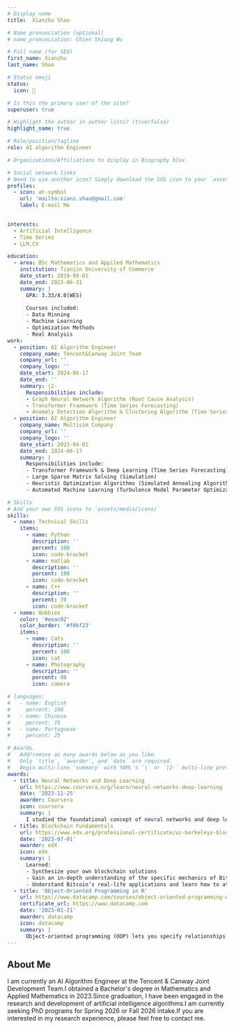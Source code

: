 ```yaml
---
# Display name
title:  Xianzhu Shao

# Name pronunciation (optional)
# name_pronunciation: Chien Shiung Wu

# Full name (for SEO)
first_name: Xianzhu
last_name: Shao

# Status emoji
status:
  icon: 👀

# Is this the primary user of the site?
superuser: true

# Highlight the author in author lists? (true/false)
highlight_name: true

# Role/position/tagline
role: AI algorithm Engineer

# Organizations/Affiliations to display in Biography blox

# Social network links
# Need to use another icon? Simply download the SVG icon to your `assets/media/icons/` folder.
profiles:
  - icon: at-symbol
    url: 'mailto:xianz.shao@gmail.com'
    label: E-mail Me
 

interests:
  - Artificial Intelligence
  - Time Series
  - LLM,CV

education:
  - area: BSc Mathematics and Appiled Mathematics
    institution: Tianjin University of Commerce
    date_start: 2019-09-01
    date_end: 2023-06-31
    summary: |
      GPA: 3.33/4.0(WES)
      
      Courses included:
      - Data Minning
      - Machine Learning
      - Optimization Methods
      - Real Analysis
work:
  - position: AI Algorithm Engineer
    company_name: Tencent&Canway Joint Team
    company_url: ''
    company_logo: ''
    date_start: 2024-06-17
    date_end: ''
    summary: |2-
      Responsibilities include:
      - Graph Neural Network Algorithm (Root Cause Analysis)
      - Transformer Framework (Time Series Forecasting)
      - Anomaly Detection Algorithm & Clustering Algorithm (Time Series Anomaly Detection)
  - position: AI Algorithm Engineer
    company_name: Multisim Company
    company_url: ''
    company_logo: ''
    date_start: 2023-04-01
    date_end: 2024-06-17
    summary: |
      Responsibilities include:
      - Transformer Framework & Deep Learning (Time Series Forecasting)
      - Large Sparse Matrix Solving (Simulation)
      - Heuristic Optimization Algorithms (Simulated Annealing Algorithm & Bayesian Optimization)
      - Automated Machine Learning (Turbulence Model Parameter Optimization)

# Skills
# Add your own SVG icons to `assets/media/icons/`
skills:
  - name: Technical Skills
    items:
      - name: Python
        description: ''
        percent: 100
        icon: code-bracket
      - name: matlab
        description: ''
        percent: 100
        icon: code-bracket
      - name: C++
        description: ''
        percent: 70
        icon: code-bracket
  - name: Hobbies
    color: '#eeac02'
    color_border: '#f0bf23'
    items:
      - name: Cats
        description: ''
        percent: 100
        icon: cat
      - name: Photography
        description: ''
        percent: 80
        icon: camera

# languages:
#   - name: English
#     percent: 100
#   - name: Chinese
#     percent: 75
#   - name: Portuguese
#     percent: 25

# Awards.
#   Add/remove as many awards below as you like.
#   Only `title`, `awarder`, and `date` are required.
#   Begin multi-line `summary` with YAML's `|` or `|2-` multi-line prefix and indent 2 spaces below.
awards:
  - title: Neural Networks and Deep Learning
    url: https://www.coursera.org/learn/neural-networks-deep-learning
    date: '2023-11-25'
    awarder: Coursera
    icon: coursera
    summary: |
      I studied the foundational concept of neural networks and deep learning. By the end, I was familiar with the significant technological trends driving the rise of deep learning; build, train, and apply fully connected deep neural networks; implement efficient (vectorized) neural networks; identify key parameters in a neural network’s architecture; and apply deep learning to your own applications.
  - title: Blockchain Fundamentals
    url: https://www.edx.org/professional-certificate/uc-berkeleyx-blockchain-fundamentals
    date: '2023-07-01'
    awarder: edX
    icon: edx
    summary: |
      Learned:
      - Synthesize your own blockchain solutions
      - Gain an in-depth understanding of the specific mechanics of Bitcoin
      - Understand Bitcoin’s real-life applications and learn how to attack and destroy Bitcoin, Ethereum, smart contracts and Dapps, and alternatives to Bitcoin’s Proof-of-Work consensus algorithm
  - title: 'Object-Oriented Programming in R'
    url: https://www.datacamp.com/courses/object-oriented-programming-with-s3-and-r6-in-r
    certificate_url: https://www.datacamp.com
    date: '2023-01-21'
    awarder: datacamp
    icon: datacamp
    summary: |
      Object-oriented programming (OOP) lets you specify relationships between functions and the objects that they can act on, helping you manage complexity in your code. This is an intermediate level course, providing an introduction to OOP, using the S3 and R6 systems. S3 is a great day-to-day R programming tool that simplifies some of the functions that you write. R6 is especially useful for industry-specific analyses, working with web APIs, and building GUIs.
---
```


## About Me

I am currently an AI Algorithm Engineer at the Tencent & Canway Joint Development Team.I obtained a Bachelor's degree in Mathematics and Applied Mathematics in 2023.Since graduation, I have been engaged in the research and development of artificial intelligence algorithms.I am currently seeking PhD programs for Spring 2026 or Fall 2026 intake.If you are interested in my research experience, please feel free to contact me.
